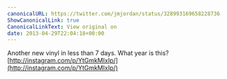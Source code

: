 ```yaml
---
canonicalURL: https://twitter.com/jmjordan/status/328993169658228736
ShowCanonicalLink: true
CanonicalLinkText: View original on
date: 2013-04-29T22:04:18+00:00
---
```

Another new vinyl in less than 7 days. What year is this? [http://instagram.com/p/YtGmkMIxIp/](http://instagram.com/p/YtGmkMIxIp/)